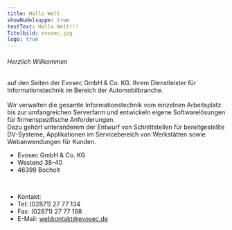 ```yaml
---
title: Hallo Welt
showNudelsuppe: true
testText: Hallo Welt!!!
Titelbild: evosec.jpg
logo: true
---
```

<div class="content1">
<h6>Herzlich Willkommen</h6>
auf den Seiten der Evosec GmbH & Co. KG. Ihrem Dienstleister für Informationstechnik im Bereich der Automobilbranche.<br> 
<br>
Wir verwalten die gesamte Informationstechnik vom einzelnen Arbeitsplatz bis zur umfangreichen Serverfarm und entwickeln eigene Softwarelösungen für firmenspezifische Anforderungen.<br> 
Dazu gehört unteranderem der Entwurf von Schnittstellen für bereitgestellte DV-Systeme, Applikationen im Servicebereich von Werkstätten sowie Webanwendungen für Kunden.<br>
</div>
<div class="content2">

* Evosec GmbH & Co. KG<br>
* Westend 38-40<br>
* 46399 Bocholt<br>

<br>

* Kontakt:<br>
* Tel: (02871) 27 77 134<br>
* Fax: (02871) 27 77 168<br>
* E-Mail: webkontakt@evosec.de<br>

<div>


